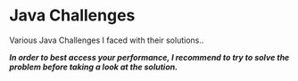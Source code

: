 # Java Challenges

Various Java Challenges I faced with their solutions..

***In order to best access your performance, I recommend to try to solve the problem before taking a look at the solution.***

   
